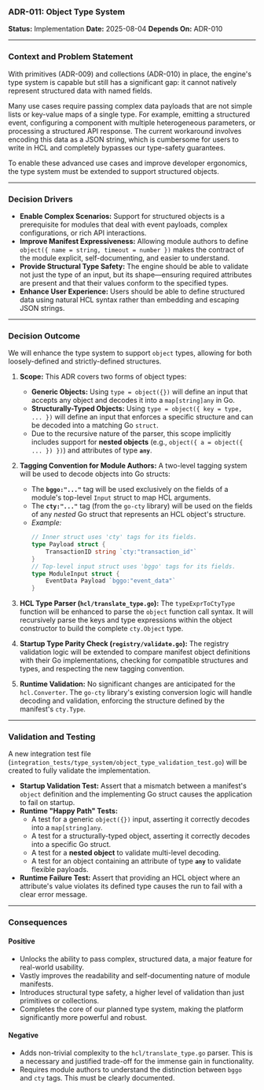 ### ADR-011: Object Type System

**Status:** Implementation
**Date:** 2025-08-04
**Depends On:** ADR-010

---

### Context and Problem Statement

With primitives (ADR-009) and collections (ADR-010) in place, the engine's type system is capable but still has a significant gap: it cannot natively represent structured data with named fields.

Many use cases require passing complex data payloads that are not simple lists or key-value maps of a single type. For example, emitting a structured event, configuring a component with multiple heterogeneous parameters, or processing a structured API response. The current workaround involves encoding this data as a JSON string, which is cumbersome for users to write in HCL and completely bypasses our type-safety guarantees.

To enable these advanced use cases and improve developer ergonomics, the type system must be extended to support structured objects.

---

### Decision Drivers

* **Enable Complex Scenarios:** Support for structured objects is a prerequisite for modules that deal with event payloads, complex configurations, or rich API interactions.
* **Improve Manifest Expressiveness:** Allowing module authors to define `object({ name = string, timeout = number })` makes the contract of the module explicit, self-documenting, and easier to understand.
* **Provide Structural Type Safety:** The engine should be able to validate not just the type of an input, but its shape—ensuring required attributes are present and that their values conform to the specified types.
* **Enhance User Experience:** Users should be able to define structured data using natural HCL syntax rather than embedding and escaping JSON strings.

---

### Decision Outcome

We will enhance the type system to support `object` types, allowing for both loosely-defined and strictly-defined structures.

1.  **Scope:** This ADR covers two forms of object types:
    * **Generic Objects:** Using `type = object({})` will define an input that accepts any object and decodes it into a `map[string]any` in Go.
    * **Structurally-Typed Objects:** Using `type = object({ key = type, ... })` will define an input that enforces a specific structure and can be decoded into a matching Go `struct`.
    * Due to the recursive nature of the parser, this scope implicitly includes support for **nested objects** (e.g., `object({ a = object({ ... }) })`) and attributes of type **`any`**.

2.  **Tagging Convention for Module Authors:** A two-level tagging system will be used to decode objects into Go structs:
    * The **`bggo:"..."`** tag will be used exclusively on the fields of a module's top-level `Input` struct to map HCL arguments.
    * The **`cty:"..."`** tag (from the `go-cty` library) will be used on the fields of any *nested* Go struct that represents an HCL object's structure.
    * *Example:*
        ```go
        // Inner struct uses 'cty' tags for its fields.
        type Payload struct {
            TransactionID string `cty:"transaction_id"`
        }
        // Top-level input struct uses 'bggo' tags for its fields.
        type ModuleInput struct {
            EventData Payload `bggo:"event_data"`
        }
        ```

3.  **HCL Type Parser (`hcl/translate_type.go`):** The `typeExprToCtyType` function will be enhanced to parse the `object` function call syntax. It will recursively parse the keys and type expressions within the object constructor to build the complete `cty.Object` type.

4.  **Startup Type Parity Check (`registry/validate.go`):** The registry validation logic will be extended to compare manifest object definitions with their Go implementations, checking for compatible structures and types, and respecting the new tagging convention.

5.  **Runtime Validation:** No significant changes are anticipated for the `hcl.Converter`. The `go-cty` library's existing conversion logic will handle decoding and validation, enforcing the structure defined by the manifest's `cty.Type`.

---

### Validation and Testing

A new integration test file (`integration_tests/type_system/object_type_validation_test.go`) will be created to fully validate the implementation.

* **Startup Validation Test:** Assert that a mismatch between a manifest's `object` definition and the implementing Go struct causes the application to fail on startup.
* **Runtime "Happy Path" Tests:**
    * A test for a generic `object({})` input, asserting it correctly decodes into a `map[string]any`.
    * A test for a structurally-typed object, asserting it correctly decodes into a specific Go struct.
    * A test for a **nested object** to validate multi-level decoding.
    * A test for an object containing an attribute of type **`any`** to validate flexible payloads.
* **Runtime Failure Test:** Assert that providing an HCL object where an attribute's value violates its defined type causes the run to fail with a clear error message.

---

### Consequences

#### Positive

* Unlocks the ability to pass complex, structured data, a major feature for real-world usability.
* Vastly improves the readability and self-documenting nature of module manifests.
* Introduces structural type safety, a higher level of validation than just primitives or collections.
* Completes the core of our planned type system, making the platform significantly more powerful and robust.

#### Negative

* Adds non-trivial complexity to the `hcl/translate_type.go` parser. This is a necessary and justified trade-off for the immense gain in functionality.
* Requires module authors to understand the distinction between `bggo` and `cty` tags. This must be clearly documented.